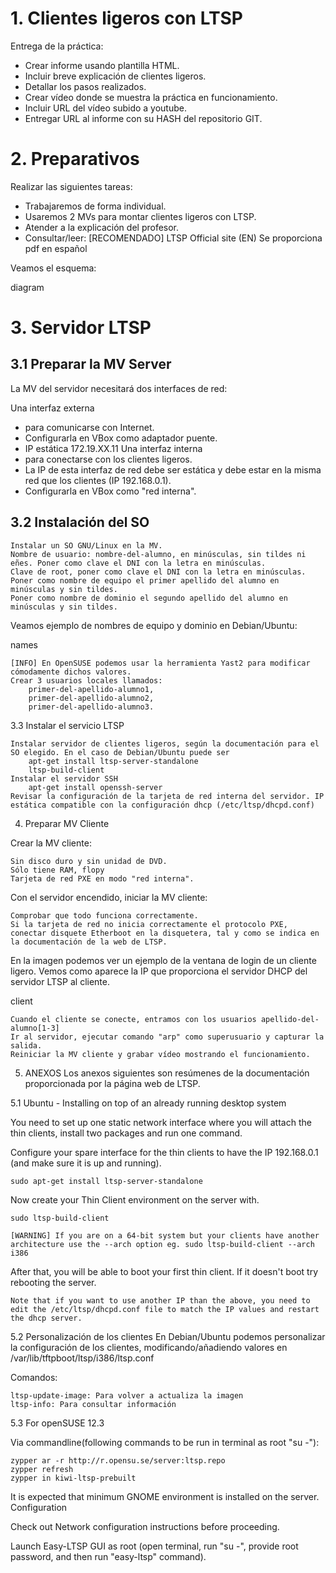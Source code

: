 # 1. Clientes ligeros con LTSP
Entrega de la práctica:
* Crear informe usando plantilla HTML.
* Incluir breve explicación de clientes ligeros.
* Detallar los pasos realizados.
* Crear vídeo donde se muestra la práctica en funcionamiento.
* Incluir URL del vídeo subido a youtube.
* Entregar URL al informe con su HASH del repositorio GIT.

# 2. Preparativos
Realizar las siguientes tareas:
* Trabajaremos de forma individual.
* Usaremos 2 MVs para montar clientes ligeros con LTSP.
* Atender a la explicación del profesor.
* Consultar/leer:
        [RECOMENDADO] LTSP Official site (EN)
        Se proporciona pdf en español

Veamos el esquema:

diagram

# 3. Servidor LTSP
## 3.1 Preparar la MV Server
La MV del servidor necesitará dos interfaces de red:

Una interfaz externa
* para comunicarse con Internet.
* Configurarla en VBox como adaptador puente.
* IP estática 172.19.XX.11
Una interfaz interna
* para conectarse con los clientes ligeros.
* La IP de esta interfaz de red debe ser estática y debe estar en la misma red que los clientes (IP 192.168.0.1).
* Configurarla en VBox como "red interna".

## 3.2 Instalación del SO

    Instalar un SO GNU/Linux en la MV.
    Nombre de usuario: nombre-del-alumno, en minúsculas, sin tildes ni eñes. Poner como clave el DNI con la letra en minúsculas.
    Clave de root, poner como clave el DNI con la letra en minúsculas.
    Poner como nombre de equipo el primer apellido del alumno en minúsculas y sin tildes.
    Poner como nombre de dominio el segundo apellido del alumno en minúsculas y sin tildes.

Veamos ejemplo de nombres de equipo y dominio en Debian/Ubuntu:

names

    [INFO] En OpenSUSE podemos usar la herramienta Yast2 para modificar cómodamente dichos valores.
    Crear 3 usuarios locales llamados:
        primer-del-apellido-alumno1,
        primer-del-apellido-alumno2,
        primer-del-apellido-alumno3.

3.3 Instalar el servicio LTSP

    Instalar servidor de clientes ligeros, según la documentación para el SO elegido. En el caso de Debian/Ubuntu puede ser
        apt-get install ltsp-server-standalone
        ltsp-build-client
    Instalar el servidor SSH
        apt-get install openssh-server
    Revisar la configuración de la tarjeta de red interna del servidor. IP estática compatible con la configuración dhcp (/etc/ltsp/dhcpd.conf)


4. Preparar MV Cliente

Crear la MV cliente:

    Sin disco duro y sin unidad de DVD.
    Sólo tiene RAM, flopy
    Tarjeta de red PXE en modo "red interna".

Con el servidor encendido, iniciar la MV cliente:

    Comprobar que todo funciona correctamente.
    Si la tarjeta de red no inicia correctamente el protocolo PXE, conectar disquete Etherboot en la disquetera, tal y como se indica en la documentación de la web de LTSP.

En la imagen podemos ver un ejemplo de la ventana de login de un cliente ligero. Vemos como aparece la IP que proporciona el servidor DHCP del servidor LTSP al cliente.

client

    Cuando el cliente se conecte, entramos con los usuarios apellido-del-alumno[1-3]
    Ir al servidor, ejecutar comando "arp" como superusuario y capturar la salida.
    Reiniciar la MV cliente y grabar vídeo mostrando el funcionamiento.


5. ANEXOS
Los anexos siguientes son resúmenes de la documentación proporcionada por la página web de LTSP.

5.1 Ubuntu - Installing on top of an already running desktop system

You need to set up one static network interface where you will attach the thin clients, install two packages and run one command.

Configure your spare interface for the thin clients to have the IP 192.168.0.1 (and make sure it is up and running).

    sudo apt-get install ltsp-server-standalone

Now create your Thin Client environment on the server with.

    sudo ltsp-build-client

    [WARNING] If you are on a 64-bit system but your clients have another architecture use the --arch option eg. sudo ltsp-build-client --arch i386

After that, you will be able to boot your first thin client. If it doesn't boot try rebooting the server.

    Note that if you want to use another IP than the above, you need to edit the /etc/ltsp/dhcpd.conf file to match the IP values and restart the dhcp server.

5.2 Personalización de los clientes
En Debian/Ubuntu podemos personalizar la configuración de los clientes, modificando/añadiendo valores en /var/lib/tftpboot/ltsp/i386/ltsp.conf

Comandos:

    ltsp-update-image: Para volver a actualiza la imagen
    ltsp-info: Para consultar información


5.3 For openSUSE 12.3

Via commandline(following commands to be run in terminal as root "su -"):

    zypper ar -r http://r.opensu.se/server:ltsp.repo
    zypper refresh
    zypper in kiwi-ltsp-prebuilt

It is expected that minimum GNOME environment is installed on the server.
Configuration

Check out Network configuration instructions before proceeding.

Launch Easy-LTSP GUI as root (open terminal, run "su -", provide root password, and then run "easy-ltsp" command). 
